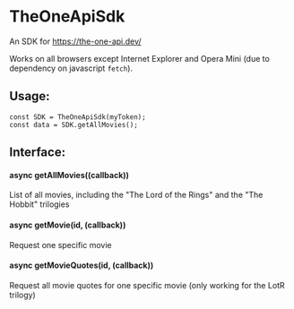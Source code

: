 # TheOneApiSdk

An SDK for https://the-one-api.dev/

Works on all browsers except Internet Explorer and Opera Mini (due to dependency on javascript `fetch`).

## Usage:
```
const SDK = TheOneApiSdk(myToken);
const data = SDK.getAllMovies();
```

## Interface:

#### async getAllMovies((callback))
List of all movies, including the "The Lord of the Rings" and the "The Hobbit" trilogies

#### async getMovie(id, (callback))
Request one specific movie

#### async getMovieQuotes(id, (callback))
Request all movie quotes for one specific movie (only working for the LotR trilogy)

